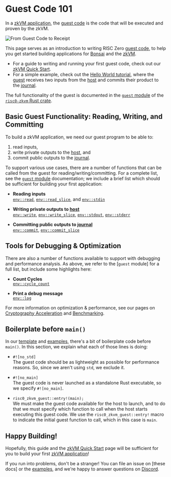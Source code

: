 # Guest Code 101

In a [zkVM application][zkVM], the [guest code] is the code that will be
executed and proven by the zkVM.

![From Guest Code to Receipt][from-rust-to-receipt]

This page serves as an introduction to writing RISC Zero [guest code], to help
you get started building applications for [Bonsai] and the [zkVM].

- For a guide to writing and running your first guest code, check out our [zkVM
  Quick Start][quickstart].
- For a simple example, check out the [Hello World tutorial][hello-world], where
  the [guest] receives two inputs from the [host] and commits their product to
  the [journal].

The full functionality of the guest is documented in the [`guest`
module][risc0-zkvm-guest] of the [`risc0-zkvm` Rust crate][risc0-zkvm].

## Basic Guest Functionality: Reading, Writing, and Committing

To build a zkVM application, we need our guest program to be able to:

1. read inputs,
2. write private outputs to the [host], and
3. commit public outputs to the [journal].

To support various use cases, there are a number of functions that can be called
from the guest for reading/writing/committing. For a complete list, see the
[`guest` module][risc0-zkvm-guest] documentation; we include a brief list which
should be sufficient for building your first application:

- **Reading inputs** <br/>
  [`env::read`], [`env::read_slice`], and [`env::stdin`]

- **Writing private outputs to [host]**<br/>
  [`env::write`], [`env::write_slice`], [`env::stdout`], [`env::stderr`]

- **Committing public outputs to [journal]**<br/>
  [`env::commit`], [`env::commit_slice`]

## Tools for Debugging & Optimization

There are also a number of functions available to support with debugging and
performance analysis. As above, we refer to the \[`guest` module] for a full
list, but include some highlights here:

- **Count Cycles** <br/>
  [`env::cycle_count`]

- **Print a debug message**<br/>
  [`env::log`]

For more information on optimization & performance, see our pages on
[Cryptography Acceleration][acceleration] and [Benchmarking][benchmarks].

## Boilerplate before `main()`

In our [template] and [examples], there's a bit of boilerplate code before
`main()`. In this section, we explain what each of those lines is doing:

- `#![no_std]` <br/>
  The guest code should be as lightweight as possible for performance reasons.
  So, since we aren't using `std`, we exclude it.

- `#![no_main]` <br/>
  The guest code is never launched as a standalone Rust executable, so we
  specify `#![no_main]`.

- `risc0_zkvm_guest::entry!(main);` <br/>
  We must make the guest code available for the host to launch, and to do that
  we must specify which function to call when the host starts executing this
  guest code. We use the `risc0_zkvm_guest::entry!` macro to indicate the
  initial guest function to call, which in this case is `main`.

## Happy Building!

Hopefully, this guide and the [zkVM Quick Start][quickstart] page will be
sufficient for you to build your first [zkVM application][zkVM]!

If you run into problems, don't be a stranger! You can file an issue on \[these
docs] or the [examples], and we're happy to answer questions on [Discord].

[acceleration]: ./acceleration.md

[benchmarks]: ./benchmarks.md

[Bonsai]: ../bonsai/bonsai-overview.md

[Discord]: https://discord.gg/risczero

[`env::read`]: https://docs.rs/risc0-zkvm/0.20/risc0_zkvm/guest/env/fn.read.html

[`env::read_slice`]: https://docs.rs/risc0-zkvm/0.20/risc0_zkvm/guest/env/fn.read_slice.html

[`env::stdin`]: https://docs.rs/risc0-zkvm/0.20/risc0_zkvm/guest/env/fn.stdin.html

[`env::cycle_count`]: https://docs.rs/risc0-zkvm/0.20/risc0_zkvm/guest/env/fn.cycle_count.html

[`env::log`]: https://docs.rs/risc0-zkvm/0.20/risc0_zkvm/guest/env/fn.log.html

[`env::write`]: https://docs.rs/risc0-zkvm/0.20/risc0_zkvm/guest/env/fn.write.html

[`env::write_slice`]: https://docs.rs/risc0-zkvm/0.20/risc0_zkvm/guest/env/fn.write_slice.html

[`env::stdout`]: https://docs.rs/risc0-zkvm/0.20/risc0_zkvm/guest/env/fn.stdout.html

[`env::stderr`]: https://docs.rs/risc0-zkvm/0.20/risc0_zkvm/guest/env/fn.stderr.html

[`env::commit`]: https://docs.rs/risc0-zkvm/0.20/risc0_zkvm/guest/env/fn.commit.html

[`env::commit_slice`]: https://docs.rs/risc0-zkvm/0.20/risc0_zkvm/guest/env/fn.commit_slice.html

[examples]: ./examples.md

[from-rust-to-receipt]: /diagrams/from-rust-to-receipt.png

[guest]: /terminology#guest

[guest code]: /terminology#guest

[hello-world]: ./tutorials/hello-world.md

[host]: /terminology#host

[journal]: /terminology#journal

[quickstart]: ./quickstart.md

[risc0-zkvm]: https://docs.rs/risc0-zkvm

[risc0-zkvm-guest]: https://docs.rs/risc0-zkvm/0.20/risc0_zkvm/guest

[template]: https://github.com/risc0/risc0/tree/release-0.20/templates/rust-starter

[zkVM]: ./zkvm_overview.md
